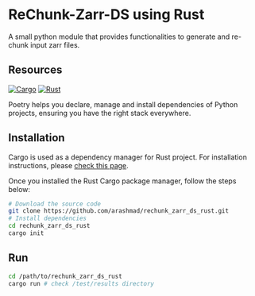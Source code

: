 # ReChunk-Zarr-DS using Rust

A small python module that provides functionalities to generate and re-chunk input zarr files.

## Resources

[![Cargo](https://img.shields.io/badge/Cargo-latest-yellow)](https://doc.rust-lang.org/cargo/index.html)
[![Rust](https://img.shields.io/badge/Rust-latest-green)](https://www.rust-lang.org/tools/install)

Poetry helps you declare, manage and install dependencies of Python projects,
ensuring you have the right stack everywhere.

## Installation

Cargo is used as a dependency manager for Rust project. For installation instructions, please [check this page](https://www.rust-lang.org/tools/install).

Once you installed the Rust Cargo package manager, follow the steps below:

```bash
# Download the source code
git clone https://github.com/arashmad/rechunk_zarr_ds_rust.git
# Install dependencies
cd rechunk_zarr_ds_rust
cargo init
```

## Run

```bash
cd /path/to/rechunk_zarr_ds_rust
cargo run # check /test/results directory
```
